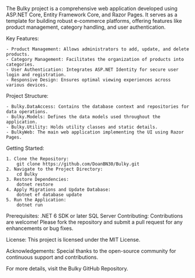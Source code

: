 The Bulky project is a comprehensive web application developed using ASP.NET Core, Entity Framework Core, and Razor Pages. It serves as a template for building robust e-commerce platforms, offering features like product management, category handling, and user authentication.

Key Features:

	- Product Management: Allows administrators to add, update, and delete products.
	- Category Management: Facilitates the organization of products into categories.
	- User Authentication: Integrates ASP.NET Identity for secure user login and registration.
	- Responsive Design: Ensures optimal viewing experiences across various devices.
Project Structure:

	- Bulky.DataAccess: Contains the database context and repositories for data operations.
	- Bulky.Models: Defines the data models used throughout the application.
	- Bulky.Utility: Holds utility classes and static details.
	- BulkyWeb: The main web application implementing the UI using Razor Pages.
Getting Started:

	1. Clone the Repository:
		git clone https://github.com/DoanBN30/Bulky.git
	2. Navigate to the Project Directory:
		cd Bulky
	3. Restore Dependencies:
		dotnet restore
	4. Apply Migrations and Update Database:
		dotnet ef database update
	5. Run the Application:
		dotnet run
Prerequisites:
	.NET 6 SDK or later
	SQL Server
Contributing: Contributions are welcome! Please fork the repository and submit a pull request for any enhancements or bug fixes.

License: This project is licensed under the MIT License.

Acknowledgements: Special thanks to the open-source community for continuous support and contributions.

For more details, visit the Bulky GitHub Repository.
